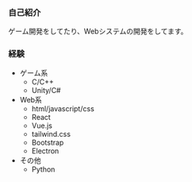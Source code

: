 
### 自己紹介
ゲーム開発をしてたり、Webシステムの開発をしてます。


### 経験
- ゲーム系
    - C/C++
    - Unity/C#
- Web系
    - html/javascript/css
    - React
    - Vue.js
    - tailwind.css
    - Bootstrap
    - Electron
- その他
    - Python
